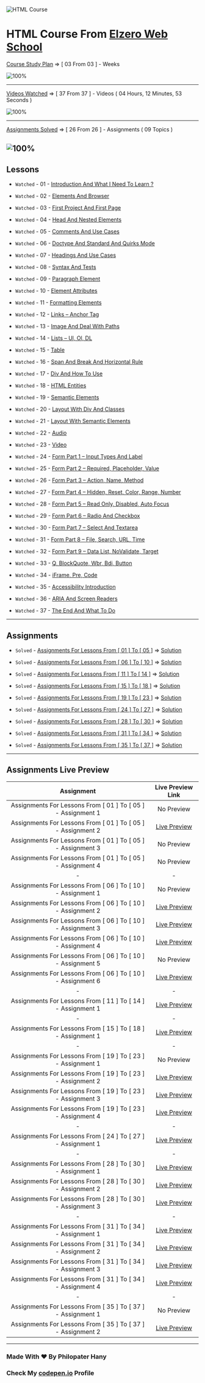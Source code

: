 ![HTML Course](https://user-images.githubusercontent.com/90455303/176652557-13edc1b1-b3ed-46d8-94a8-3880aa41f88c.png)

# HTML Course From [Elzero Web School](https://elzero.org/)

[Course Study Plan](https://elzero.org/study/html-2021-study-plan/) => [ 03 From 03 ] - Weeks

![100%](https://progress-bar.dev/100/?title=Done)

---

[Videos Watched](https://www.youtube.com/playlist?list=PLDoPjvoNmBAw_t_XWUFbBX-c9MafPk9ji) => [ 37 From 37 ] - Videos ( 04 Hours, 12 Minutes, 53 Seconds )

![100%](https://progress-bar.dev/100/?title=Watched)

---

[Assignments Solved](https://elzero.org/category/assignments/html-assignments/) => [ 26 From 26 ] - Assignments ( 09 Topics )

## ![100%](https://progress-bar.dev/100/?title=Solved)

## Lessons

- `Watched` - 01 - [Introduction And What I Need To Learn ?](https://github.com/PhilopaterHany/HTML-Course/blob/main/Lessons/01%20%E2%80%93%20Introduction%20and%20What%20I%20Need%20To%20Learn.html)

- `Watched` - 02 - [Elements And Browser](https://github.com/PhilopaterHany/HTML-Course/blob/main/Lessons/02%20%E2%80%93%20Elements%20and%20Browser.html)

- `Watched` - 03 - [First Project And First Page](https://github.com/PhilopaterHany/HTML-Course/blob/main/Lessons/03%20-%20First%20Project%20And%20First%20Page.html)

- `Watched` - 04 - [Head And Nested Elements](https://github.com/PhilopaterHany/HTML-Course/blob/main/Lessons/04%20-%20Head%20And%20Nested%20Elements.html)

- `Watched` - 05 - [Comments And Use Cases](https://github.com/PhilopaterHany/HTML-Course/blob/main/Lessons/05%20-%20Comments%20And%20Use%20Cases.html)

- `Watched` - 06 - [Doctype And Standard And Quirks Mode](https://github.com/PhilopaterHany/HTML-Course/blob/main/Lessons/06%20-%20Doctype%20And%20Standard%20And%20Quirks%20Mode.html)

- `Watched` - 07 - [Headings And Use Cases](https://github.com/PhilopaterHany/HTML-Course/blob/main/Lessons/07%20-%20Headings%20And%20Use%20Cases.html)

- `Watched` - 08 - [Syntax And Tests](https://github.com/PhilopaterHany/HTML-Course/blob/main/Lessons/08%20-%20Syntax%20And%20Tests.html)

- `Watched` - 09 - [Paragraph Element](https://github.com/PhilopaterHany/HTML-Course/blob/main/Lessons/09%20-%20Paragraph%20Element.html)

- `Watched` - 10 - [Element Attributes](https://github.com/PhilopaterHany/HTML-Course/blob/main/Lessons/10%20-%20Elements%20Attributes.html)

- `Watched` - 11 - [Formatting Elements](https://github.com/PhilopaterHany/HTML-Course/blob/main/Lessons/11%20-%20Formatting%20Elements.html)

- `Watched` - 12 - [Links – Anchor Tag](https://github.com/PhilopaterHany/HTML-Course/blob/main/Lessons/12%20-%20Links%20%E2%80%93%20Anchor%20Tag.html)

- `Watched` - 13 - [Image And Deal With Paths](https://github.com/PhilopaterHany/HTML-Course/blob/main/Lessons/13%20-%20Image%20And%20Deal%20With%20Paths.html)

- `Watched` - 14 - [Lists – Ul, Ol, DL](https://github.com/PhilopaterHany/HTML-Course/blob/main/Lessons/14%20-%20Lists%20%E2%80%93%20Ul%2C%20Ol%2C%20Dl.html)

- `Watched` - 15 - [Table](https://github.com/PhilopaterHany/HTML-Course/blob/main/Lessons/15%20-%20Table.html)

- `Watched` - 16 - [Span And Break And Horizontal Rule](https://github.com/PhilopaterHany/HTML-Course/blob/main/Lessons/16%20-%20Span%20And%20Break%20And%20Horizontal%20Rule.html)

- `Watched` - 17 - [Div And How To Use](https://github.com/PhilopaterHany/HTML-Course/blob/main/Lessons/17%20-%20Div%20And%20How%20To%20Use.html)

- `Watched` - 18 - [HTML Entities](https://github.com/PhilopaterHany/HTML-Course/blob/main/Lessons/18%20-%20HTML%20Entities.html)

- `Watched` - 19 - [Semantic Elements](https://github.com/PhilopaterHany/HTML-Course/blob/main/Lessons/19%20-%20Semantic%20Elements.html)

- `Watched` - 20 - [Layout With Div And Classes](https://github.com/PhilopaterHany/HTML-Course/blob/main/Lessons/20%20-%20Layout%20With%20Div%20And%20Classes.html)

- `Watched` - 21 - [Layout With Semantic Elements](https://github.com/PhilopaterHany/HTML-Course/blob/main/Lessons/21%20-%20Layout%20With%20Semantic%20Elements.html)

- `Watched` - 22 - [Audio](https://github.com/PhilopaterHany/HTML-Course/blob/main/Lessons/22%20-%20Audio.html)

- `Watched` - 23 - [Video](https://github.com/PhilopaterHany/HTML-Course/blob/main/Lessons/23%20-%20Video.html)

- `Watched` - 24 - [Form Part 1 – Input Types And Label](https://github.com/PhilopaterHany/HTML-Course/blob/main/Lessons/24%20-%20Form%20Part%201%20%E2%80%93%20Input%20Types%20And%20Label.html)

- `Watched` - 25 - [Form Part 2 – Required, Placeholder, Value](https://github.com/PhilopaterHany/HTML-Course/blob/main/Lessons/25%20-%20Form%20Part%202%20%E2%80%93%20Required%2C%20Placeholder%2C%20Value.html)

- `Watched` - 26 - [Form Part 3 – Action, Name, Method](https://github.com/PhilopaterHany/HTML-Course/blob/main/Lessons/26%20-%20Form%20Part%203%20%E2%80%93%20Action%2C%20Name%2C%20Method.html)

- `Watched` - 27 - [Form Part 4 – Hidden, Reset, Color, Range, Number](https://github.com/PhilopaterHany/HTML-Course/blob/main/Lessons/27%20-%20Form%20Part%204%20%E2%80%93%20Hidden%2C%20Reset%2C%20Color%2C%20Range%2C%20Number.html)

- `Watched` - 28 - [Form Part 5 – Read Only, Disabled, Auto Focus](https://github.com/PhilopaterHany/HTML-Course/blob/main/Lessons/28%20-%20Form%20Part%205%20%E2%80%93%20Read%20Only%2C%20Disabled%2C%20Auto%20Focus.html)

- `Watched` - 29 - [Form Part 6 – Radio And Checkbox](https://github.com/PhilopaterHany/HTML-Course/blob/main/Lessons/29%20-%20Form%20Part%206%20%E2%80%93%20Radio%20And%20Checkbox.html)

- `Watched` - 30 - [Form Part 7 – Select And Textarea](https://github.com/PhilopaterHany/HTML-Course/blob/main/Lessons/30%20-%20Form%20Part%207%20%E2%80%93%20Select%20And%20Textarea.html)

- `Watched` - 31 - [Form Part 8 – File, Search, URL, Time](https://github.com/PhilopaterHany/HTML-Course/blob/main/Lessons/31%20-%20Form%20Part%208%20%E2%80%93%20File%2C%20Search%2C%20URL%2C%20Time.html)

- `Watched` - 32 - [Form Part 9 – Data List, NoValidate, Target](https://github.com/PhilopaterHany/HTML-Course/blob/main/Lessons/32%20-%20Form%20Part%209%20%E2%80%93%20Data%20List%2C%20NoValidate%2C%20Target.html)

- `Watched` - 33 - [Q, BlockQuote, Wbr, Bdi, Button](https://github.com/PhilopaterHany/HTML-Course/blob/main/Lessons/33%20-%20Q%2C%20BlockQuote%2C%20Wbr%2C%20Bdi%2C%20Button.html)

- `Watched` - 34 - [iFrame, Pre, Code](https://github.com/PhilopaterHany/HTML-Course/blob/main/Lessons/34%20-%20iFrame%2C%20Pre%2C%20Code.html)

- `Watched` - 35 - [Accessibility Introduction](https://github.com/PhilopaterHany/HTML-Course/blob/main/Lessons/35%20-%20Accessibility%20Intro.html)

- `Watched` - 36 - [ARIA And Screen Readers](https://github.com/PhilopaterHany/HTML-Course/blob/main/Lessons/36%20-%20ARIA%20And%20Screen%20Readers.html)

- `Watched` - 37 - [The End And What To Do](https://github.com/PhilopaterHany/HTML-Course/blob/main/Lessons/37%20-%20The%20End%20And%20What%20To%20Do.html)

---

## Assignments

- `Solved` - [Assignments For Lessons From [ 01 ] To [ 05 ]](https://elzero.org/html-assignments-lesson-from-1-to-5/) => [Solution](https://github.com/PhilopaterHany/HTML-Course/tree/main/Assignments/Assignments%20For%20Lessons%20From%20%5B%2001%20%5D%20To%20%5B%2005%20%5D)

- `Solved` - [Assignments For Lessons From [ 06 ] To [ 10 ]](https://elzero.org/html-assignments-lesson-from-6-to-10/) => [Solution](https://github.com/PhilopaterHany/HTML-Course/tree/main/Assignments/Assignments%20For%20Lessons%20From%20%5B%2006%20%5D%20To%20%5B%2010%20%5D)

- `Solved` - [Assignments For Lessons From [ 11 ] To [ 14 ]](https://elzero.org/html-assignments-lesson-from-11-to-14/) => [Solution](https://github.com/PhilopaterHany/HTML-Course/tree/main/Assignments/Assignments%20For%20Lessons%20From%20%5B%2011%20%5D%20To%20%5B%2014%20%5D)

- `Solved` - [Assignments For Lessons From [ 15 ] To [ 18 ]](https://elzero.org/html-assignments-lesson-from-15-to-18/) => [Solution](https://github.com/PhilopaterHany/HTML-Course/tree/main/Assignments/Assignments%20For%20Lessons%20From%20%5B%2015%20%5D%20To%20%5B%2018%20%5D)

- `Solved` - [Assignments For Lessons From [ 19 ] To [ 23 ]](https://elzero.org/html-assignments-lesson-from-19-to-23/) => [Solution](https://github.com/PhilopaterHany/HTML-Course/tree/main/Assignments/Assignments%20For%20Lessons%20From%20%5B%2019%20%5D%20To%20%5B%2023%20%5D)

- `Solved` - [Assignments For Lessons From [ 24 ] To [ 27 ]](https://elzero.org/html-assignments-lesson-from-24-to-27/) => [Solution](https://github.com/PhilopaterHany/HTML-Course/tree/main/Assignments/Assignments%20For%20Lessons%20From%20%5B%2024%20%5D%20To%20%5B%2027%20%5D)

- `Solved` - [Assignments For Lessons From [ 28 ] To [ 30 ]](https://elzero.org/html-assignments-lesson-from-28-to-30/) => [Solution](https://github.com/PhilopaterHany/HTML-Course/tree/main/Assignments/Assignments%20For%20Lessons%20From%20%5B%2028%20%5D%20To%20%5B%2030%20%5D)

- `Solved` - [Assignments For Lessons From [ 31 ] To [ 34 ]](https://elzero.org/html-assignments-lesson-from-31-to-34/) => [Solution](https://github.com/PhilopaterHany/HTML-Course/tree/main/Assignments/Assignments%20For%20Lessons%20From%20%5B%2031%20%5D%20To%20%5B%2034%20%5D)

- `Solved` - [Assignments For Lessons From [ 35 ] To [ 37 ]](https://elzero.org/html-assignments-lesson-from-35-to-37/) => [Solution](https://github.com/PhilopaterHany/HTML-Course/tree/main/Assignments/Assignments%20For%20Lessons%20From%20%5B%2035%20%5D%20To%20%5B%2037%20%5D)

---

## Assignments Live Preview

|                          Assignment                          |                                                                                     Live Preview Link                                                                                      |
| :----------------------------------------------------------: | :----------------------------------------------------------------------------------------------------------------------------------------------------------------------------------------: |
| Assignments For Lessons From [ 01 ] To [ 05 ] - Assignment 1 |                                                                                         No Preview                                                                                         |
| Assignments For Lessons From [ 01 ] To [ 05 ] - Assignment 2 |           [Live Preview](https://philopaterhany.github.io/HTML-Course/Assignments/Assignments%20For%20Lessons%20From%20%5B%2001%20%5D%20To%20%5B%2005%20%5D/Assignment%202.html)           |
| Assignments For Lessons From [ 01 ] To [ 05 ] - Assignment 3 |                                                                                         No Preview                                                                                         |
| Assignments For Lessons From [ 01 ] To [ 05 ] - Assignment 4 |                                                                                         No Preview                                                                                         |     |
|                              -                               |                                                                                             -                                                                                              |
| Assignments For Lessons From [ 06 ] To [ 10 ] - Assignment 1 |                                                                                         No Preview                                                                                         |
| Assignments For Lessons From [ 06 ] To [ 10 ] - Assignment 2 |           [Live Preview](https://philopaterhany.github.io/HTML-Course/Assignments/Assignments%20For%20Lessons%20From%20%5B%2006%20%5D%20To%20%5B%2010%20%5D/Assignment%202.html)           |
| Assignments For Lessons From [ 06 ] To [ 10 ] - Assignment 3 |           [Live Preview](https://philopaterhany.github.io/HTML-Course/Assignments/Assignments%20For%20Lessons%20From%20%5B%2006%20%5D%20To%20%5B%2010%20%5D/Assignment%203.html)           |
| Assignments For Lessons From [ 06 ] To [ 10 ] - Assignment 4 |           [Live Preview](https://philopaterhany.github.io/HTML-Course/Assignments/Assignments%20For%20Lessons%20From%20%5B%2006%20%5D%20To%20%5B%2010%20%5D/Assignment%204.html)           |
| Assignments For Lessons From [ 06 ] To [ 10 ] - Assignment 5 |                                                                                         No Preview                                                                                         |
| Assignments For Lessons From [ 06 ] To [ 10 ] - Assignment 6 |           [Live Preview](https://philopaterhany.github.io/HTML-Course/Assignments/Assignments%20For%20Lessons%20From%20%5B%2006%20%5D%20To%20%5B%2010%20%5D/Assignment%206.html)           |     |
|                              -                               |                                                                                             -                                                                                              |
| Assignments For Lessons From [ 11 ] To [ 14 ] - Assignment 1 |           [Live Preview](https://philopaterhany.github.io/HTML-Course/Assignments/Assignments%20For%20Lessons%20From%20%5B%2011%20%5D%20To%20%5B%2014%20%5D/Assignment%201.html)           |
|                              -                               |                                                                                             -                                                                                              |
| Assignments For Lessons From [ 15 ] To [ 18 ] - Assignment 1 |           [Live Preview](https://philopaterhany.github.io/HTML-Course/Assignments/Assignments%20For%20Lessons%20From%20%5B%2015%20%5D%20To%20%5B%2018%20%5D/Assignment%201.html)           |
|                              -                               |                                                                                             -                                                                                              |
| Assignments For Lessons From [ 19 ] To [ 23 ] - Assignment 1 |                                                                                         No Preview                                                                                         |
| Assignments For Lessons From [ 19 ] To [ 23 ] - Assignment 2 |           [Live Preview](https://philopaterhany.github.io/HTML-Course/Assignments/Assignments%20For%20Lessons%20From%20%5B%2019%20%5D%20To%20%5B%2023%20%5D/Assignment%202.html)           |
| Assignments For Lessons From [ 19 ] To [ 23 ] - Assignment 3 |           [Live Preview](https://philopaterhany.github.io/HTML-Course/Assignments/Assignments%20For%20Lessons%20From%20%5B%2019%20%5D%20To%20%5B%2023%20%5D/Assignment%203.html)           |
| Assignments For Lessons From [ 19 ] To [ 23 ] - Assignment 4 |           [Live Preview](https://philopaterhany.github.io/HTML-Course/Assignments/Assignments%20For%20Lessons%20From%20%5B%2019%20%5D%20To%20%5B%2023%20%5D/Assignment%204.html)           |
|                              -                               |                                                                                             -                                                                                              |
| Assignments For Lessons From [ 24 ] To [ 27 ] - Assignment 1 |           [Live Preview](https://philopaterhany.github.io/HTML-Course/Assignments/Assignments%20For%20Lessons%20From%20%5B%2024%20%5D%20To%20%5B%2027%20%5D/Assignment%201.html)           |
|                              -                               |                                                                                             -                                                                                              |
| Assignments For Lessons From [ 28 ] To [ 30 ] - Assignment 1 | [Live Preview](https://philopaterhany.github.io/HTML-Course/Assignments/Assignments%20For%20Lessons%20From%20%5B%2028%20%5D%20To%20%5B%2030%20%5D/Assignment%201%20%26%202%20%26%203.html) |
| Assignments For Lessons From [ 28 ] To [ 30 ] - Assignment 2 | [Live Preview](https://philopaterhany.github.io/HTML-Course/Assignments/Assignments%20For%20Lessons%20From%20%5B%2028%20%5D%20To%20%5B%2030%20%5D/Assignment%201%20%26%202%20%26%203.html) |
| Assignments For Lessons From [ 28 ] To [ 30 ] - Assignment 3 | [Live Preview](https://philopaterhany.github.io/HTML-Course/Assignments/Assignments%20For%20Lessons%20From%20%5B%2028%20%5D%20To%20%5B%2030%20%5D/Assignment%201%20%26%202%20%26%203.html) |
|                              -                               |                                                                                             -                                                                                              |
| Assignments For Lessons From [ 31 ] To [ 34 ] - Assignment 1 |      [Live Preview](https://philopaterhany.github.io/HTML-Course/Assignments/Assignments%20For%20Lessons%20From%20%5B%2031%20%5D%20To%20%5B%2034%20%5D/Assignment%201%20%26%202.html)      |
| Assignments For Lessons From [ 31 ] To [ 34 ] - Assignment 2 |      [Live Preview](https://philopaterhany.github.io/HTML-Course/Assignments/Assignments%20For%20Lessons%20From%20%5B%2031%20%5D%20To%20%5B%2034%20%5D/Assignment%201%20%26%202.html)      |
| Assignments For Lessons From [ 31 ] To [ 34 ] - Assignment 3 |           [Live Preview](https://philopaterhany.github.io/HTML-Course/Assignments/Assignments%20For%20Lessons%20From%20%5B%2031%20%5D%20To%20%5B%2034%20%5D/Assignment%203.html)           |
| Assignments For Lessons From [ 31 ] To [ 34 ] - Assignment 4 |           [Live Preview](https://philopaterhany.github.io/HTML-Course/Assignments/Assignments%20For%20Lessons%20From%20%5B%2031%20%5D%20To%20%5B%2034%20%5D/Assignment%204.html)           |
|                              -                               |                                                                                             -                                                                                              |
| Assignments For Lessons From [ 35 ] To [ 37 ] - Assignment 1 |                                                                                         No Preview                                                                                         |
| Assignments For Lessons From [ 35 ] To [ 37 ] - Assignment 2 |           [Live Preview](https://philopaterhany.github.io/HTML-Course/Assignments/Assignments%20For%20Lessons%20From%20%5B%2035%20%5D%20To%20%5B%2037%20%5D/Assignment%202.html)           |

---

### Made With :heart: By Philopater Hany

### Check My [codepen.io](https://codepen.io/Rafay12/collections/?grid_type=list) Profile

